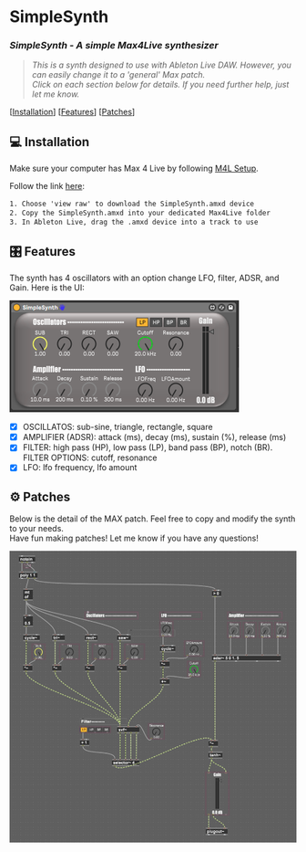 # SimpleSynth
### *SimpleSynth - A simple Max4Live synthesizer*
> *This is a synth designed to use with Ableton Live DAW. However, you can easily change it to a 'general' Max patch.  
> Click on each section below for details. If you need further help, just let me know.*  

[[Installation](README.md#computer-installation)]  [[Features](README.md#control_knobs-features)]    [[Patches](README.md#gear-patches)]  

## :computer: Installation
Make sure your computer has Max 4 Live by following [M4L Setup](https://help.ableton.com/hc/en-us/categories/201105669-Max-for-Live).

Follow the link [here](https://github.com/naliMusic/SimpleSynth/blob/main/SimpleSynth.amxd):

```
1. Choose 'view raw' to download the SimpleSynth.amxd device
2. Copy the SimpleSynth.amxd into your dedicated Max4Live folder
3. In Ableton Live, drag the .amxd device into a track to use
```
  
## :control_knobs: Features
The synth has 4 oscillators with an option change LFO, filter, ADSR, and Gain. Here is the UI:  

![SimpleSynth UI](https://github.com/naliMusic/SimpleSynth/blob/main/img/SimpleSynth_UI.PNG)

- [x] OSCILLATOS: sub-sine, triangle, rectangle, square
- [x] AMPLIFIER (ADSR): attack (ms), decay (ms), sustain (%), release (ms)
- [x] FILTER: high pass (HP), low pass (LP), band pass (BP), notch (BR). FILTER OPTIONS: cutoff, resonance
- [x] LFO: lfo frequency, lfo amount

## :gear: Patches
Below is the detail of the MAX patch. Feel free to copy and modify the synth to your needs.  
Have fun making patches! Let me know if you have any questions!    

![SimpleSynth patch](https://github.com/naliMusic/SimpleSynth/blob/main/img/SimpleSynth_patch.PNG)
